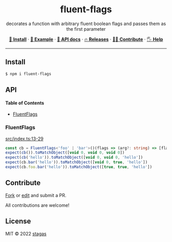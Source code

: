 <h1 align="center">fluent-flags</h1>

<p align="center">
decorates a function with arbitrary fluent boolean flags and passes them as the first parameter
</p>

<p align="center">
   <a href="#install">        🔧 <strong>Install</strong></a>
 · <a href="#example">        🧩 <strong>Example</strong></a>
 · <a href="#api">            📜 <strong>API docs</strong></a>
 · <a href="https://github.com/stagas/fluent-flags/releases"> 🔥 <strong>Releases</strong></a>
 · <a href="#contribute">     💪🏼 <strong>Contribute</strong></a>
 · <a href="https://github.com/stagas/fluent-flags/issues">   🖐️ <strong>Help</strong></a>
</p>

***

## Install

```sh
$ npm i fluent-flags
```

## API

<!-- Generated by documentation.js. Update this documentation by updating the source code. -->

#### Table of Contents

*   [FluentFlags](#fluentflags)

### FluentFlags

[src/index.ts:13-29](https://github.com/stagas/fluent-flags/blob/44bd0ea1b4ff1262fb6a83354232bca9387b4ec3/src/index.ts#L13-L29 "Source code on GitHub")

```ts
const cb = FluentFlags<'foo' | 'bar'>()(flags => (arg?: string) => [flags.foo, flags.bar, arg])
expect(cb()).toMatchObject([void 0, void 0, void 0])
expect(cb('hello')).toMatchObject([void 0, void 0, 'hello'])
expect(cb.bar('hello')).toMatchObject([void 0, true, 'hello'])
expect(cb.foo.bar('hello')).toMatchObject([true, true, 'hello'])
```

## Contribute

[Fork](https://github.com/stagas/fluent-flags/fork) or
[edit](https://github.dev/stagas/fluent-flags) and submit a PR.

All contributions are welcome!

## License

MIT © 2022
[stagas](https://github.com/stagas)
